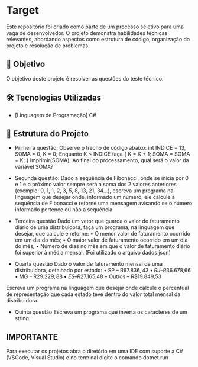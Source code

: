 # Target

Este repositório foi criado como parte de um processo seletivo para uma vaga de desenvolvedor. O projeto demonstra habilidades técnicas relevantes, abordando aspectos como estrutura de código, organização do projeto e resolução de problemas.

## 📌 Objetivo

O objetivo deste projeto é resolver as questões do teste técnico.

## 🛠️ Tecnologias Utilizadas

- [Linguagem de Programação] C#


## 📂 Estrutura do Projeto

- Primeira questão:
Observe o trecho de código abaixo: int INDICE = 13, SOMA = 0, K = 0;
Enquanto K < INDICE faça { K = K + 1; SOMA = SOMA + K; }
Imprimir(SOMA);
Ao final do processamento, qual será o valor da variável SOMA?

- Segunda questão:
Dado a sequência de Fibonacci, onde se inicia por 0 e 1 e o próximo valor sempre será a soma dos 2 valores anteriores (exemplo: 0, 1, 1, 2, 3, 5, 8, 13, 21, 34...), escreva um programa na linguagem que desejar onde, informado um número, ele calcule a sequência de Fibonacci e retorne uma mensagem avisando se o número informado pertence ou não a sequência.

- Terceira questão
Dado um vetor que guarda o valor de faturamento diário de uma distribuidora, faça um programa, na linguagem que desejar, que calcule e retorne:
• O menor valor de faturamento ocorrido em um dia do mês;
• O maior valor de faturamento ocorrido em um dia do mês;
• Número de dias no mês em que o valor de faturamento diário foi superior à média mensal.
(Foi utilizado o arquivo dados.json)

- Quarta questão
Dado o valor de faturamento mensal de uma distribuidora, detalhado por estado:
• SP – R$67.836,43
• RJ – R$36.678,66
• MG – R$29.229,88
• ES – R$27.165,48
• Outros – R$19.849,53

Escreva um programa na linguagem que desejar onde calcule o percentual de representação que cada estado teve dentro do valor total mensal da distribuidora.

- Quinta questão
Escreva um programa que inverta os caracteres de um string.

## IMPORTANTE

Para executar os projetos abra o diretório em uma IDE com suporte a C# (VSCode, Visual Studio) e no terminal digite o comando dotnet run